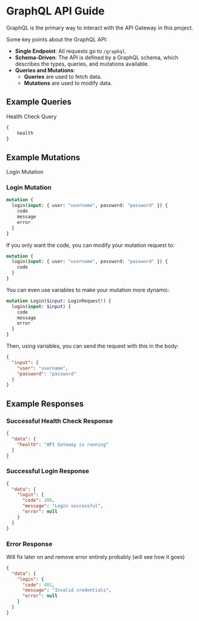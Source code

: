 # GraphQL API Guide

GraphQL is the primary way to interact with the API Gateway in this project.

Some key points about the GraphQL API:
- **Single Endpoint**: All requests go to `/graphql`.
- **Schema-Driven**: The API is defined by a GraphQL schema, which describes the types, queries, and mutations available.
- **Queries and Mutations**: 
  - **Queries** are used to fetch data.
  - **Mutations** are used to modify data.

## Example Queries

Health Check Query

```graphql
{
    health
}
```

## Example Mutations

Login Mutation

### Login Mutation
```graphql
mutation {
  login(input: { user: "username", password: "password" }) {
    code
    message
    error
  }
}
```

If you only want the code, you can modify your mutation request to:

```graphql
mutation {
  login(input: { user: "username", password: "password" }) {
    code
  }
}
```

You can even use variables to make your mutation more dynamic:

```graphql
mutation Login($input: LoginRequest!) {
  login(input: $input) {
    code
    message
    error
  }
}
```

Then, using variables, you can send the request with this in the body:
```json
{
  "input": {
    "user": "username",
    "password": "password"
  }
}
``` 


## Example Responses

### Successful Health Check Response
```json
{
  "data": {
    "health": "API Gateway is running"
  }
}
```

### Successful Login Response
```json
{
  "data": {
    "login": {
      "code": 200,
      "message": "Login successful",
      "error": null
    }
  }
}
```

### Error Response
Will fix later on and remove error entirely probably (will see how it goes)
```json
{
  "data": {
    "login": {
      "code": 401,
      "message": "Invalid credentials",
      "error": null
    }
  }
}
```